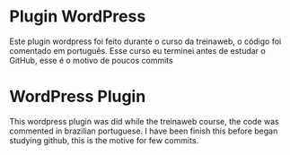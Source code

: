 # Plugin WordPress
Este plugin wordpress foi feito durante o curso da treinaweb, o código foi comentado em português.
Esse curso eu terminei antes de estudar o GitHub, esse é o motivo de poucos commits

# WordPress Plugin
This wordpress plugin was did while the treinaweb course, the code was commented in brazilian portuguese.
I have been finish this before began studying github, this is the motive for few commits.
